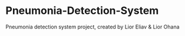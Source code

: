 # Pneumonia-Detection-System
Pneumonia detection system project, created by Lior Eliav &amp; Lior Ohana
